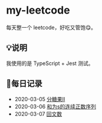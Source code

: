 # my-leetcode

每天整一个 leetcode，好吃又管饱😋。

## 💡说明

我使用的是 TypeScript + Jest 测试。

## 🚀每日记录

+ 2020-03-05 [分糖果II](./src/distribute-candies-to-people.ts)
+ 2020-03-06 [和为s的连续正数序列](./src/find-continuous-num-sequence.ts)
+ 2020-03-07 [回文数](./src/palindrome-number.ts)
